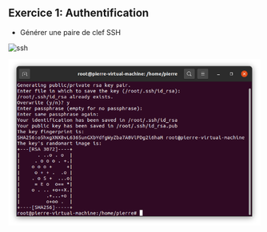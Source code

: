 
## Exercice 1: Authentification

- Générer une paire de clef SSH

![ssh](https://user-images.githubusercontent.com/9011059/136790911-c7c8dff3-00da-4684-bfc1-cd68ba1420ab.png)

![ssh](https://github.com/Ingesup-DevOps-B3/git-b3-Filtox/blob/main/images/ssh.png)

